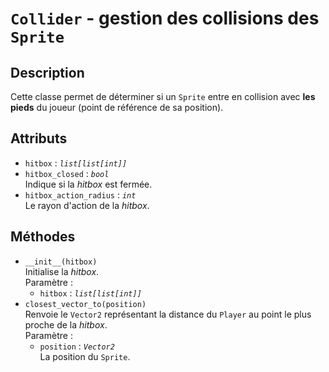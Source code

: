 # `Collider` - gestion des collisions des `Sprite`
## Description
Cette classe permet de déterminer si un `Sprite` entre en collision avec **les pieds** du joueur (point de référence de sa position).

## Attributs
- `hitbox` : *`list[list[int]]`*
- `hitbox_closed` : *`bool`* \
  Indique si la *hitbox* est fermée.
- `hitbox_action_radius` : *`int`* \
  Le rayon d'action de la *hitbox*.

## Méthodes
- `__init__(hitbox)` \
  Initialise la *hitbox*. \
  Paramètre :
  * `hitbox` : *`list[list[int]]`*
- `closest_vector_to(position)` \
  Renvoie le `Vector2` représentant la distance du `Player` au point le plus proche de la *hitbox*. \
  Paramètre :
  * `position` : *`Vector2`* \
    La position du `Sprite`.